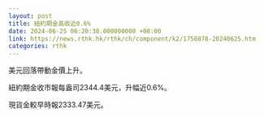 ```yaml
---
layout: post
title: 紐約期金高收近0.6%
date: 2024-06-25 06:20:38.000000000 +08:00
link: https://news.rthk.hk/rthk/ch/component/k2/1758878-20240625.htm
categories: rthk
---
```


美元回落帶動金價上升。

紐約期金收市報每盎司2344.4美元，升幅近0.6%。

現貨金較早時報2333.47美元。
